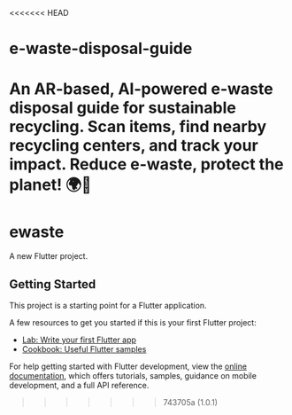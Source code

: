 <<<<<<< HEAD
# e-waste-disposal-guide
An AR-based, AI-powered e-waste disposal guide for sustainable recycling. Scan items, find nearby recycling centers, and track your impact. Reduce e-waste, protect the planet! 🌍💚
=======
# ewaste

A new Flutter project.

## Getting Started

This project is a starting point for a Flutter application.

A few resources to get you started if this is your first Flutter project:

- [Lab: Write your first Flutter app](https://docs.flutter.dev/get-started/codelab)
- [Cookbook: Useful Flutter samples](https://docs.flutter.dev/cookbook)

For help getting started with Flutter development, view the
[online documentation](https://docs.flutter.dev/), which offers tutorials,
samples, guidance on mobile development, and a full API reference.
>>>>>>> 743705a (1.0.1)

